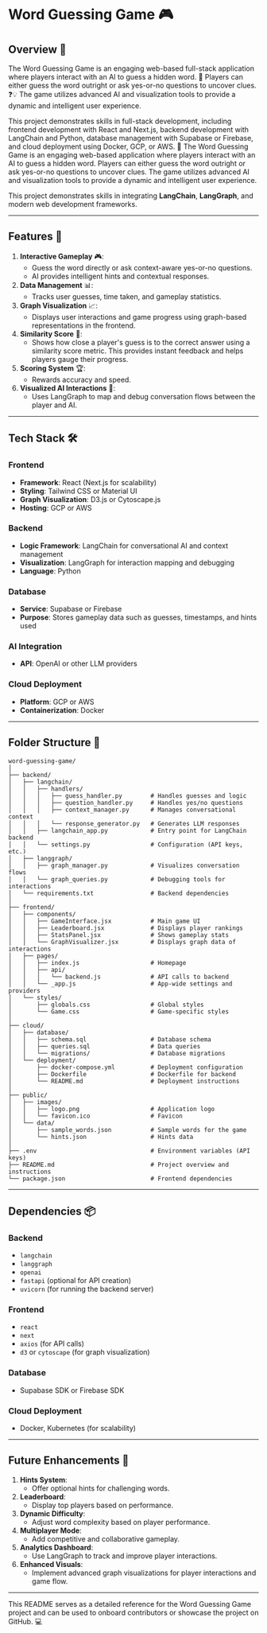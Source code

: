 # Word Guessing Game 🎮

## **Overview** 📖
The Word Guessing Game is an engaging web-based full-stack application where players interact with an AI to guess a hidden word. 🧠 Players can either guess the word outright or ask yes-or-no questions to uncover clues. ❓💡 The game utilizes advanced AI and visualization tools to provide a dynamic and intelligent user experience.

This project demonstrates skills in full-stack development, including frontend development with React and Next.js, backend development with LangChain and Python, database management with Supabase or Firebase, and cloud deployment using Docker, GCP, or AWS. 🚀
The Word Guessing Game is an engaging web-based application where players interact with an AI to guess a hidden word. Players can either guess the word outright or ask yes-or-no questions to uncover clues. The game utilizes advanced AI and visualization tools to provide a dynamic and intelligent user experience.

This project demonstrates skills in integrating **LangChain**, **LangGraph**, and modern web development frameworks.

---

## **Features** 🌟
1. **Interactive Gameplay** 🎮:
   - Guess the word directly or ask context-aware yes-or-no questions.
   - AI provides intelligent hints and contextual responses.
2. **Data Management** 📊:
   - Tracks user guesses, time taken, and gameplay statistics.
3. **Graph Visualization** 📈:
   - Displays user interactions and game progress using graph-based representations in the frontend.
4. **Similarity Score** 📏:
   - Shows how close a player's guess is to the correct answer using a similarity score metric. This provides instant feedback and helps players gauge their progress.
5. **Scoring System** 🏆:
   - Rewards accuracy and speed.
6. **Visualized AI Interactions** 🤖:
   - Uses LangGraph to map and debug conversation flows between the player and AI.

---

## **Tech Stack** 🛠️
### **Frontend**
- **Framework**: React (Next.js for scalability)
- **Styling**: Tailwind CSS or Material UI
- **Graph Visualization**: D3.js or Cytoscape.js
- **Hosting**: GCP or AWS

### **Backend**
- **Logic Framework**: LangChain for conversational AI and context management
- **Visualization**: LangGraph for interaction mapping and debugging
- **Language**: Python

### **Database**
- **Service**: Supabase or Firebase
- **Purpose**: Stores gameplay data such as guesses, timestamps, and hints used

### **AI Integration**
- **API**: OpenAI or other LLM providers

### **Cloud Deployment**
- **Platform**: GCP or AWS
- **Containerization**: Docker

---

## **Folder Structure** 📂
```
word-guessing-game/
│
├── backend/
│   ├── langchain/
│   │   ├── handlers/
│   │   │   ├── guess_handler.py        # Handles guesses and logic
│   │   │   ├── question_handler.py     # Handles yes/no questions
│   │   │   ├── context_manager.py      # Manages conversational context
│   │   │   └── response_generator.py   # Generates LLM responses
│   │   ├── langchain_app.py            # Entry point for LangChain backend
│   │   └── settings.py                 # Configuration (API keys, etc.)
│   ├── langgraph/
│   │   ├── graph_manager.py            # Visualizes conversation flows
│   │   └── graph_queries.py            # Debugging tools for interactions
│   └── requirements.txt                # Backend dependencies
│
├── frontend/
│   ├── components/
│   │   ├── GameInterface.jsx           # Main game UI
│   │   ├── Leaderboard.jsx             # Displays player rankings
│   │   ├── StatsPanel.jsx              # Shows gameplay stats
│   │   └── GraphVisualizer.jsx         # Displays graph data of interactions
│   ├── pages/
│   │   ├── index.js                    # Homepage
│   │   ├── api/
│   │   │   └── backend.js              # API calls to backend
│   │   └── _app.js                     # App-wide settings and providers
│   └── styles/
│       ├── globals.css                 # Global styles
│       └── Game.css                    # Game-specific styles
│
├── cloud/
│   ├── database/
│   │   ├── schema.sql                  # Database schema
│   │   ├── queries.sql                 # Data queries
│   │   └── migrations/                 # Database migrations
│   └── deployment/
│       ├── docker-compose.yml          # Deployment configuration
│       ├── Dockerfile                  # Dockerfile for backend
│       └── README.md                   # Deployment instructions
│
├── public/
│   ├── images/
│   │   ├── logo.png                    # Application logo
│   │   └── favicon.ico                 # Favicon
│   └── data/
│       ├── sample_words.json           # Sample words for the game
│       └── hints.json                  # Hints data
│
├── .env                                # Environment variables (API keys)
├── README.md                           # Project overview and instructions
└── package.json                        # Frontend dependencies
```

---

## **Dependencies** 📦
### **Backend**
- `langchain`
- `langgraph`
- `openai`
- `fastapi` (optional for API creation)
- `uvicorn` (for running the backend server)

### **Frontend**
- `react`
- `next`
- `axios` (for API calls)
- `d3` or `cytoscape` (for graph visualization)

### **Database**
- Supabase SDK or Firebase SDK

### **Cloud Deployment**
- Docker, Kubernetes (for scalability)

---

## **Future Enhancements** 🔮
1. **Hints System**:
   - Offer optional hints for challenging words.
2. **Leaderboard**:
   - Display top players based on performance.
3. **Dynamic Difficulty**:
   - Adjust word complexity based on player performance.
4. **Multiplayer Mode**:
   - Add competitive and collaborative gameplay.
5. **Analytics Dashboard**:
   - Use LangGraph to track and improve player interactions.
6. **Enhanced Visuals**:
   - Implement advanced graph visualizations for player interactions and game flow.

---

This README serves as a detailed reference for the Word Guessing Game project and can be used to onboard contributors or showcase the project on GitHub. 💻


